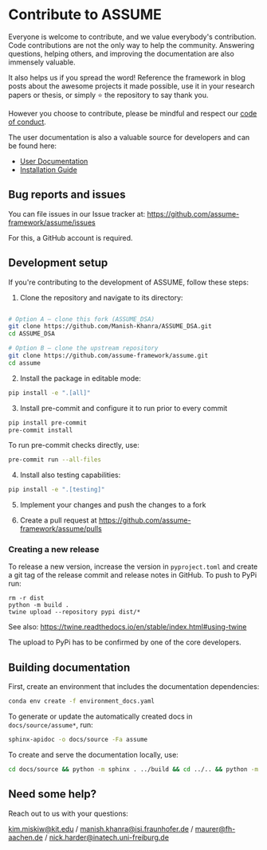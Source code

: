 <!--
SPDX-FileCopyrightText: ASSUME Developers

SPDX-License-Identifier: AGPL-3.0-or-later
-->

# Contribute to ASSUME

Everyone is welcome to contribute, and we value everybody's contribution. Code
contributions are not the only way to help the community. Answering questions, helping
others, and improving the documentation are also immensely valuable.

It also helps us if you spread the word! Reference the framework in blog posts
about the awesome projects it made possible, use it in your research papers or thesis, or simply ⭐️ the repository to say thank you.

However you choose to contribute, please be mindful and respect our
[code of conduct](./CODE_OF_CONDUCT.md).

The user documentation is also a valuable source for developers and can be found here:

- [User Documentation](https://assume.readthedocs.io/en/latest/)
- [Installation Guide](https://assume.readthedocs.io/en/latest/installation.html)

## Bug reports and issues

You can file issues in our Issue tracker at: https://github.com/assume-framework/assume/issues

For this, a GitHub account is required.

## Development setup

If you're contributing to the development of ASSUME, follow these steps:
1. Clone the repository and navigate to its directory:

```bash

# Option A — clone this fork (ASSUME_DSA)
git clone https://github.com/Manish-Khanra/ASSUME_DSA.git
cd ASSUME_DSA

# Option B — clone the upstream repository
git clone https://github.com/assume-framework/assume.git
cd assume

```

2. Install the package in editable mode:

```bash
pip install -e ".[all]"
```

3. Install pre-commit and configure it to run prior to every commit

```bash
pip install pre-commit
pre-commit install
```

To run pre-commit checks directly, use:

```bash
pre-commit run --all-files
```

4. Install also testing capabilities:

```bash
pip install -e ".[testing]"
```

5. Implement your changes and push the changes to a fork

6. Create a pull request at https://github.com/assume-framework/assume/pulls

### Creating a new release

To release a new version, increase the version in `pyproject.toml` and create a git tag of the release commit and release notes in GitHub.
To push to PyPi run:

```
rm -r dist
python -m build .
twine upload --repository pypi dist/*
```

See also: https://twine.readthedocs.io/en/stable/index.html#using-twine

The upload to PyPi has to be confirmed by one of the core developers.

## Building documentation

First, create an environment that includes the documentation dependencies:

```bash
conda env create -f environment_docs.yaml
```

To generate or update the automatically created docs in `docs/source/assume*`, run:

```bash
sphinx-apidoc -o docs/source -Fa assume
```

To create and serve the documentation locally, use:

```bash
cd docs/source && python -m sphinx . ../build && cd ../.. && python -m http.server --directory docs/build
```

## Need some help?

Reach out to us with your questions:

kim.miskiw@kit.edu / manish.khanra@isi.fraunhofer.de / maurer@fh-aachen.de / nick.harder@inatech.uni-freiburg.de
